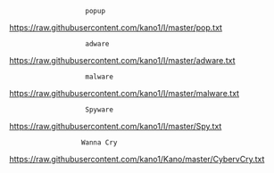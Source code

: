                        
                       popup 

https://raw.githubusercontent.com/kano1/I/master/pop.txt

                       adware

https://raw.githubusercontent.com/kano1/I/master/adware.txt

                       malware

https://raw.githubusercontent.com/kano1/I/master/malware.txt

                       Spyware

https://raw.githubusercontent.com/kano1/I/master/Spy.txt

                      Wanna Cry

https://raw.githubusercontent.com/kano1/Kano/master/CybervCry.txt
